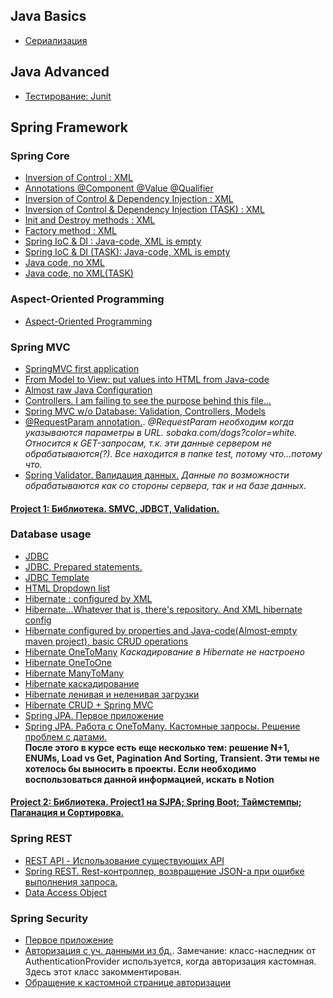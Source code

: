 ## Java Basics
+ [Сериализация](https://github.com/KorolElizavetaR/StudyRepository/tree/master/Serial)
## Java Advanced
+ [Тестирование: Junit](https://github.com/KorolElizavetaR/SpringCourse/tree/master/junit)
## Spring Framework
### Spring Core
+ [Inversion of Control : XML](https://github.com/KorolElizavetaR/SpringCourse/tree/master/SpringIoC)
+ [Annotations @Component @Value @Qualifier](https://github.com/KorolElizavetaR/SpringCourse/tree/master/annotations)
+ [Inversion of Control & Dependency Injection : XML](https://github.com/KorolElizavetaR/SpringCourse/tree/master/SpringIoCDI.Lesson5)
+ [Inversion of Control & Dependency Injection (TASK) : XML](https://github.com/KorolElizavetaR/SpringCourse/tree/master/IoCDI_DZ)
+ [Init and Destroy methods : XML](https://github.com/KorolElizavetaR/SpringCourse/tree/master/InitDestroy)
+ [Factory method : XML](https://github.com/KorolElizavetaR/SpringCourse/tree/master/factory)
+ [Spring IoC & DI : Java-code, XML is empty](https://github.com/KorolElizavetaR/SpringCourse/tree/master/AnnotationsButConfigFileIsEmpty)
+ [Spring IoC & DI (TASK): Java-code, XML is empty](https://github.com/KorolElizavetaR/SpringCourse/tree/master/Lesson11DZ)
+ [Java code, no XML](https://github.com/KorolElizavetaR/SpringCourse/tree/master/JavaAnnotationsOnly)
+ [Java code, no XML(TASK)](https://github.com/KorolElizavetaR/SpringCourse/tree/master/Lesson13HT)
### Aspect-Oriented Programming
+ [Aspect-Oriented Programming](https://github.com/KorolElizavetaR/SpringCourse/tree/master/AOP)
### Spring MVC
+ [SpringMVC first application](https://github.com/KorolElizavetaR/SpringCourse/tree/master/SMVCFirstApp)
+ [From Model to View: put values into HTML from Java-code](https://github.com/KorolElizavetaR/SpringCourse/tree/master/FromMtoV)
+ [Almost raw Java Configuration](https://github.com/KorolElizavetaR/SpringCourse/tree/master/javaCodeConfiguration)
+ [Controllers. I am failing to see the purpose behind this file...](https://github.com/KorolElizavetaR/SpringCourse/tree/master/controllers)
+ [Spring MVC w/o Database: Validation, Controllers, Models](https://github.com/KorolElizavetaR/SpringCourse/tree/master/RESTnDAOwoDB/src/main/java/koroler/spring/RESTnDAOwoDB)
+ [@RequestParam annotation.](https://github.com/KorolElizavetaR/SpringCourse/tree/master/RequestParamSMVC). *@RequestParam необходим когда указываются параметры в URL. sobaka.com/dogs?color=white. Относится к GET-запросам, т.к. эти данные сервером не обрабатываются(?). Все находится в папке test, потому что...потому что.*
+ [Spring Validator. Валидация данных.](https://github.com/KorolElizavetaR/SpringCourse/tree/master/SpringValidator) *Данные по возможности обрабатываются как со стороны сервера, так и на базе данных.* <br/>
#### [Project 1: Библиотека. SMVC, JDBCT, Validation.](https://github.com/KorolElizavetaR/SpringCourse/tree/master/project1_library)
### Database usage
+ [JDBC](https://github.com/KorolElizavetaR/SpringCourse/tree/master/MVCnDB)
+ [JDBC. Prepared statements.](https://github.com/KorolElizavetaR/SpringCourse/tree/master/PreparedStatementSQL)
+ [JDBC Template](https://github.com/KorolElizavetaR/SpringCourse/tree/master/JDBCTemplate)
+ [HTML Dropdown list](https://github.com/KorolElizavetaR/SpringCourse/tree/master/DropdownList)
+ [Hibernate : configured by XML](https://github.com/KorolElizavetaR/SpringCourse/tree/master/Hibernate)
+ [Hibernate...Whatever that is, there's repository. And XML hibernate config](https://github.com/KorolElizavetaR/SpringCourse/tree/master/HibernateBootstraped)
+ [Hibernate configured by properties and Java-code(Almost-empty maven project), basic CRUD operations](https://github.com/KorolElizavetaR/SpringCourse/tree/master/hibernateagain)
+ [Hibernate OneToMany](https://github.com/KorolElizavetaR/SpringCourse/tree/master/onetomany) *Каскадирование в Hibernate не настроено*
+ [Hibernate OneToOne](https://github.com/KorolElizavetaR/SpringCourse/tree/master/OneToOne)
+ [Hibernate ManyToMany](https://github.com/KorolElizavetaR/SpringCourse/tree/master/ManyToMany)
+ [Hibernate каскадирование](https://github.com/KorolElizavetaR/SpringCourse/tree/master/HibernateCascade)
+ [Hibernate ленивая и неленивая загрузки](https://github.com/KorolElizavetaR/SpringCourse/tree/master/LazyAndEagerLoading)
+ [Hibernate CRUD + Spring MVC](https://github.com/KorolElizavetaR/SpringCourse/tree/master/HibernateSpring)
+ [Spring JPA. Первое приложение](https://github.com/KorolElizavetaR/StudyRepository/tree/master/SpringJPA)
+ [Spring JPA. Работа с OneToMany. Кастомные запросы. Решение проблем с датами.](https://github.com/KorolElizavetaR/StudyRepository/tree/master/SpringJPACustomQueries)
<br/> **После этого в курсе есть еще несколько тем: решение N+1, ENUMs, Load vs Get, Pagination And Sorting, Transient. Эти темы не хотелось бы выносить в проекты. Если необходимо воспользоваться данной информацией, искать в Notion** <br/>
#### [Project 2: Библиотека. Project1 на SJPA; Spring Boot; Таймстемпы; Паганация и Сортировка.](https://github.com/KorolElizavetaR/StudyRepository/tree/master/Project2%20on%20SpringBoot)
### Spring REST
+ [REST API - Использование существующих API](https://github.com/KorolElizavetaR/StudyRepository/tree/master/RestAPIConsumer)
+ [Spring REST. Rest-контроллер, возвращение JSON-а при ошибке выполнения запроса.](https://github.com/KorolElizavetaR/StudyRepository/tree/master/SpringREST)
+ [Data Access Object](https://github.com/KorolElizavetaR/StudyRepository/tree/master/DTOREST)
### Spring Security
+ [Первое приложение](https://github.com/KorolElizavetaR/StudyRepository/tree/master/SpringSecurityFirstApp)
+ [Авторизация с уч. данными из бд.](https://github.com/KorolElizavetaR/StudyRepository/tree/master/AuthenticationWithDB). Замечание: класс-наследник от AuthenticationProvider используется, когда авторизация кастомная. Здесь этот класс закомментирован.
+ [Обращение к кастомной странице авторизации](https://github.com/KorolElizavetaR/StudyRepository/tree/master/CustomLogPage)
